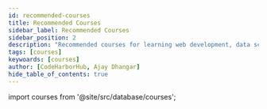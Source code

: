 ```yaml
---
id: recommended-courses
title: Recommended Courses
sidebar_label: Recommended Courses
sidebar_position: 2
description: "Recommended courses for learning web development, data science, project management, security, and more."
tags: [courses]
keywoards: [courses]
author: [CodeHarborHub, Ajay Dhangar]
hide_table_of_contents: true
---
```


import courses from '@site/src/database/courses';

<Courses courses={courses} />